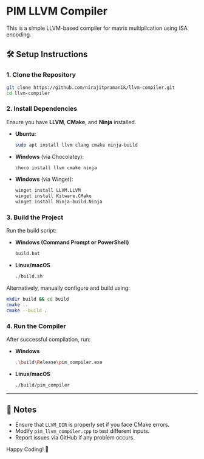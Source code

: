# PIM LLVM Compiler

This is a simple LLVM-based compiler for matrix multiplication using ISA encoding.

## 🛠️ Setup Instructions

### **1. Clone the Repository**
```sh
git clone https://github.com/nirajitpramanik/llvm-compiler.git
cd llvm-compiler
```

### **2. Install Dependencies**
Ensure you have **LLVM**, **CMake**, and **Ninja** installed.

- **Ubuntu**:
  ```sh
  sudo apt install llvm clang cmake ninja-build
  ```
- **Windows** (via Chocolatey):
  ```sh
  choco install llvm cmake ninja
  ```
- **Windows** (via Winget):
  ```sh
  winget install LLVM.LLVM
  winget install Kitware.CMake
  winget install Ninja-build.Ninja
  ```

### **3. Build the Project**

Run the build script:

- **Windows (Command Prompt or PowerShell)**
  ```sh
  build.bat
  ```
- **Linux/macOS**
  ```sh
  ./build.sh
  ```

Alternatively, manually configure and build using:
```sh
mkdir build && cd build
cmake ..
cmake --build .
```

### **4. Run the Compiler**
After successful compilation, run:

- **Windows**
  ```sh
  .\build\Release\pim_compiler.exe
  ```
- **Linux/macOS**
  ```sh
  ./build/pim_compiler
  ```
---

## 📝 Notes
- Ensure that `LLVM_DIR` is properly set if you face CMake errors.
- Modify `pim_llvm_compiler.cpp` to test different inputs.
- Report issues via GitHub if any problem occurs.

Happy Coding! 🚀

